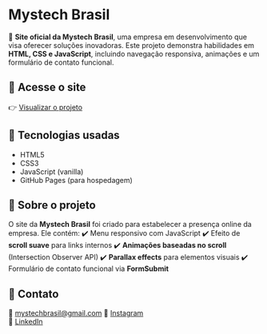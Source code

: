 # Mystech Brasil

🚀 **Site oficial da Mystech Brasil**, uma empresa em desenvolvimento que visa oferecer soluções inovadoras. Este projeto demonstra habilidades em **HTML, CSS e JavaScript**, incluindo navegação responsiva, animações e um formulário de contato funcional.

## 🔗 Acesse o site
👉 [Visualizar o projeto](https://vitorel-code.github.io/mystechbrasil/)

## 📌 Tecnologias usadas
- HTML5
- CSS3
- JavaScript (vanilla)
- GitHub Pages (para hospedagem)

## 📖 Sobre o projeto
O site da **Mystech Brasil** foi criado para estabelecer a presença online da empresa. Ele contém:
✔️ Menu responsivo com JavaScript
✔️ Efeito de **scroll suave** para links internos
✔️ **Animações baseadas no scroll** (Intersection Observer API)
✔️ **Parallax effects** para elementos visuais
✔️ Formulário de contato funcional via **FormSubmit**



## 📩 Contato
📧 mystechbrasil@gmail.com
🔗 [Instagram](https://www.instagram.com/mystechbrasil/)  
🔗 [LinkedIn](https://www.linkedin.com/in/vitor-emanuel-803b0533b/)

